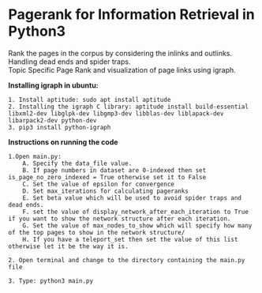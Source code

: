 # Pagerank for Information Retrieval in Python3
Rank the pages in the corpus by considering the inlinks and outlinks.
<br>Handling dead ends and spider traps.
<br>Topic Specific Page Rank and visualization of page links using igraph.

**Installing igraph in ubuntu:**
```
1. Install aptitude: sudo apt install aptitude
2. Installing the igraph C library: aptitude install build-essential libxml2-dev libglpk-dev libgmp3-dev libblas-dev liblapack-dev libarpack2-dev python-dev
3. pip3 install python-igraph
```

**Instructions on running the code**
```
1.Open main.py:
	A. Specify the data_file value.
	B. If page numbers in dataset are 0-indexed then set is_page_no_zero_indexed = True otherwise set it to False
	C. Set the value of epsilon for convergence
	D. Set max_iterations for calculating pageranks
	E. Set beta value which will be used to avoid spider traps and dead ends.
	F. set the value of display_network_after_each_iteration to True if you want to show the network structure after each iteration.
	G. Set the value of max_nodes_to_show which will specify how many of the top pages to show in the network structure/
	H. If you have a teleport_set then set the value of this list otherwise let it be the way it is.
	
2. Open terminal and change to the directory containing the main.py file

3. Type: python3 main.py
```
